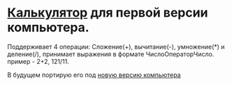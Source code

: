 # [Калькулятор](https://github.com/egorbabushka/progs-for-chubrik-pc/blob/main/calcv1/Calculator.asm) для первой версии компьютера.
Поддерживает 4 операции: Сложение(+), вычитание(-), умножение(*) и деление(/), принимает выражения в формате ЧислоОператорЧисло. пример - 2+2, 121/11.

В будущем портирую его под [новую версию компьютера](https://github.com/chubrik/LogicArrows/tree/main/computer-v2)
